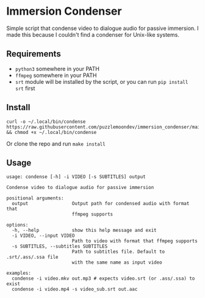 # Immersion Condenser

Simple script that condense video to dialogue audio for passive immersion.
I made this because I couldn't find a condenser for Unix-like systems.

## Requirements

- `python3` somewhere in your PATH
- `ffmpeg` somewhere in your PATH
- `srt` module will be installed by the script, or you can run `pip install srt` first

## Install

```shell
curl -o ~/.local/bin/condense https://raw.githubusercontent.com/puzzlemoondev/immersion_condenser/main/condense.py && chmod +x ~/.local/bin/condense
```

Or clone the repo and run `make install`

## Usage

```
usage: condense [-h] -i VIDEO [-s SUBTITLES] output

Condense video to dialogue audio for passive immersion

positional arguments:
  output                Output path for condensed audio with format that
                        ffmpeg supports

options:
  -h, --help            show this help message and exit
  -i VIDEO, --input VIDEO
                        Path to video with format that ffmpeg supports
  -s SUBTITLES, --subtitles SUBTITLES
                        Path to subtitles file. Default to .srt/.ass/.ssa file
                        with the same name as input video

examples:
  condense -i video.mkv out.mp3 # expects video.srt (or .ass/.ssa) to exist
  condense -i video.mp4 -s video_sub.srt out.aac
```
